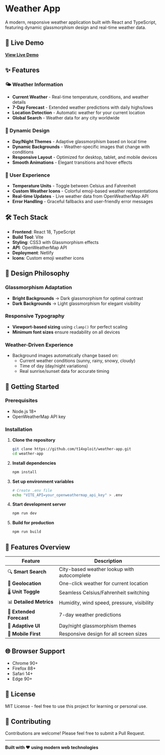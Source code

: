 # Weather App

A modern, responsive weather application built with React and TypeScript, featuring dynamic glassmorphism design and real-time weather data.

## 🌟 Live Demo

**[View Live Demo](https://weather-t14x.netlify.app/)**

## ✨ Features

### 🌤️ Weather Information
- **Current Weather** - Real-time temperature, conditions, and weather details
- **7-Day Forecast** - Extended weather predictions with daily highs/lows
- **Location Detection** - Automatic weather for your current location
- **Global Search** - Weather data for any city worldwide

### 🎨 Dynamic Design
- **Day/Night Themes** - Adaptive glassmorphism based on local time
- **Dynamic Backgrounds** - Weather-specific images that change with conditions
- **Responsive Layout** - Optimized for desktop, tablet, and mobile devices
- **Smooth Animations** - Elegant transitions and hover effects

### 🔧 User Experience
- **Temperature Units** - Toggle between Celsius and Fahrenheit
- **Custom Weather Icons** - Colorful emoji-based weather representations
- **Real-time Updates** - Live weather data from OpenWeatherMap API
- **Error Handling** - Graceful fallbacks and user-friendly error messages

## 🛠️ Tech Stack

- **Frontend**: React 18, TypeScript
- **Build Tool**: Vite
- **Styling**: CSS3 with Glassmorphism effects
- **API**: OpenWeatherMap API
- **Deployment**: Netlify
- **Icons**: Custom emoji weather icons

## 🎯 Design Philosophy

### Glassmorphism Adaptation
- **Bright Backgrounds** → Dark glassmorphism for optimal contrast
- **Dark Backgrounds** → Light glassmorphism for elegant visibility

### Responsive Typography
- **Viewport-based sizing** using `clamp()` for perfect scaling
- **Minimum font sizes** ensure readability on all devices

### Weather-Driven Experience
- Background images automatically change based on:
  - Current weather conditions (sunny, rainy, snowy, cloudy)
  - Time of day (day/night variations)
  - Real sunrise/sunset data for accurate timing

## 🚀 Getting Started

### Prerequisites
- Node.js 18+
- OpenWeatherMap API key

### Installation

1. **Clone the repository**
   ```bash
   git clone https://github.com/t14xploit/weather-app.git
   cd weather-app
   ```

2. **Install dependencies**
   ```bash
   npm install
   ```

3. **Set up environment variables**
   ```bash
   # Create .env file
   echo "VITE_API=your_openweathermap_api_key" > .env
   ```

4. **Start development server**
   ```bash
   npm run dev
   ```

5. **Build for production**
   ```bash
   npm run build
   ```

## 📱 Features Overview

| Feature | Description |
|---------|-------------|
| 🔍 **Smart Search** | City-based weather lookup with autocomplete |
| 📍 **Geolocation** | One-click weather for current location |
| 🌡️ **Unit Toggle** | Seamless Celsius/Fahrenheit switching |
| 📊 **Detailed Metrics** | Humidity, wind speed, pressure, visibility |
| 📅 **Extended Forecast** | 7-day weather predictions |
| 🎨 **Adaptive UI** | Day/night glassmorphism themes |
| 📱 **Mobile First** | Responsive design for all screen sizes |

## 🌐 Browser Support

- Chrome 90+
- Firefox 88+
- Safari 14+
- Edge 90+

## 📄 License

MIT License - feel free to use this project for learning or personal use.

## 🤝 Contributing

Contributions are welcome! Please feel free to submit a Pull Request.

---

**Built with ❤️ using modern web technologies**

